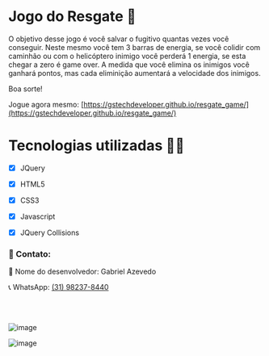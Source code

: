 # Jogo do Resgate :man:



O objetivo desse jogo é você salvar o fugitivo quantas vezes você conseguir. Neste mesmo você tem 3 barras de energia, se você colidir com caminhão ou com o helicóptero inimigo você perderá 1 energia, se esta chegar a zero é game over. A medida que você elimina os inimigos você ganhará pontos, mas cada eliminição aumentará a velocidade dos inimigos.

Boa sorte!

Jogue agora mesmo: [https://gstechdeveloper.github.io/resgate_game/](https://gstechdeveloper.github.io/resgate_game/)



#  Tecnologias utilizadas :man_technologist:

- [x] JQuery
- [x] HTML5
- [x] CSS3
- [x] Javascript
- [x] JQuery Collisions



### 📑 Contato:

📛 Nome do desenvolvedor: Gabriel Azevedo

📞 WhatsApp: [(31) 98237-8440](http://wa.me/5531982378440)

<br>
<br>

![image](https://github.com/user-attachments/assets/20f91a62-b67b-4abf-bc18-c7cdf675b924)

![image](https://github.com/user-attachments/assets/ccff0e39-46ef-413e-b884-a5ff75702afc)

